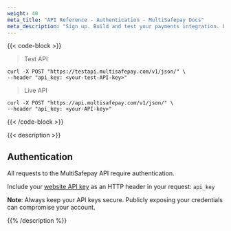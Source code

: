```yaml
---
weight: 40
meta_title: "API Reference - Authentication - MultiSafepay Docs"
meta_description: "Sign up. Build and test your payments integration. Explore our products and services. Use our API Reference, SDKs, and wrappers. Get support."
---
```

{{< code-block >}}

> Test API

``` shell
curl -X POST "https://testapi.multisafepay.com/v1/json/" \
--header "api_key: <your-test-API-key>"
```

> Live API

``` shell
curl -X POST "https://api.multisafepay.com/v1/json/" \
--header "api_key: <your-API-key>"
```

{{< /code-block >}}

{{< description >}}
## Authentication

All requests to the MultiSafepay API require authentication. 

Include your [website API key](/set-up-your-account/site-id-api-key-secure-code) as an HTTP header in your request: `api_key`

**Note**: Always keep your API keys secure. Publicly exposing your credentials can compromise your account.

{{% /description %}}